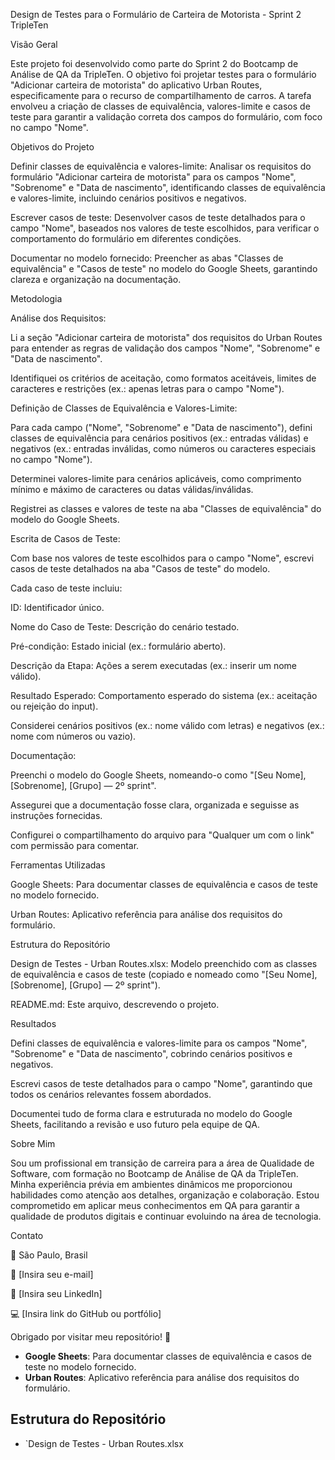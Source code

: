 Design de Testes para o Formulário de Carteira de Motorista - Sprint 2 TripleTen

Visão Geral

Este projeto foi desenvolvido como parte do Sprint 2 do Bootcamp de Análise de QA da TripleTen. O objetivo foi projetar testes para o formulário "Adicionar carteira de motorista" do aplicativo Urban Routes, especificamente para o recurso de compartilhamento de carros. A tarefa envolveu a criação de classes de equivalência, valores-limite e casos de teste para garantir a validação correta dos campos do formulário, com foco no campo "Nome".

Objetivos do Projeto





Definir classes de equivalência e valores-limite: Analisar os requisitos do formulário "Adicionar carteira de motorista" para os campos "Nome", "Sobrenome" e "Data de nascimento", identificando classes de equivalência e valores-limite, incluindo cenários positivos e negativos.



Escrever casos de teste: Desenvolver casos de teste detalhados para o campo "Nome", baseados nos valores de teste escolhidos, para verificar o comportamento do formulário em diferentes condições.



Documentar no modelo fornecido: Preencher as abas "Classes de equivalência" e "Casos de teste" no modelo do Google Sheets, garantindo clareza e organização na documentação.

Metodologia





Análise dos Requisitos:





Li a seção "Adicionar carteira de motorista" dos requisitos do Urban Routes para entender as regras de validação dos campos "Nome", "Sobrenome" e "Data de nascimento".



Identifiquei os critérios de aceitação, como formatos aceitáveis, limites de caracteres e restrições (ex.: apenas letras para o campo "Nome").



Definição de Classes de Equivalência e Valores-Limite:





Para cada campo ("Nome", "Sobrenome" e "Data de nascimento"), defini classes de equivalência para cenários positivos (ex.: entradas válidas) e negativos (ex.: entradas inválidas, como números ou caracteres especiais no campo "Nome").



Determinei valores-limite para cenários aplicáveis, como comprimento mínimo e máximo de caracteres ou datas válidas/inválidas.



Registrei as classes e valores de teste na aba "Classes de equivalência" do modelo do Google Sheets.



Escrita de Casos de Teste:





Com base nos valores de teste escolhidos para o campo "Nome", escrevi casos de teste detalhados na aba "Casos de teste" do modelo.



Cada caso de teste incluiu:





ID: Identificador único.



Nome do Caso de Teste: Descrição do cenário testado.



Pré-condição: Estado inicial (ex.: formulário aberto).



Descrição da Etapa: Ações a serem executadas (ex.: inserir um nome válido).



Resultado Esperado: Comportamento esperado do sistema (ex.: aceitação ou rejeição do input).



Considerei cenários positivos (ex.: nome válido com letras) e negativos (ex.: nome com números ou vazio).



Documentação:





Preenchi o modelo do Google Sheets, nomeando-o como "[Seu Nome], [Sobrenome], [Grupo] — 2º sprint".



Assegurei que a documentação fosse clara, organizada e seguisse as instruções fornecidas.



Configurei o compartilhamento do arquivo para "Qualquer um com o link" com permissão para comentar.

Ferramentas Utilizadas





Google Sheets: Para documentar classes de equivalência e casos de teste no modelo fornecido.



Urban Routes: Aplicativo referência para análise dos requisitos do formulário.

Estrutura do Repositório





Design de Testes - Urban Routes.xlsx: Modelo preenchido com as classes de equivalência e casos de teste (copiado e nomeado como "[Seu Nome], [Sobrenome], [Grupo] — 2º sprint").



README.md: Este arquivo, descrevendo o projeto.

Resultados





Defini classes de equivalência e valores-limite para os campos "Nome", "Sobrenome" e "Data de nascimento", cobrindo cenários positivos e negativos.



Escrevi casos de teste detalhados para o campo "Nome", garantindo que todos os cenários relevantes fossem abordados.



Documentei tudo de forma clara e estruturada no modelo do Google Sheets, facilitando a revisão e uso futuro pela equipe de QA.

Sobre Mim

Sou um profissional em transição de carreira para a área de Qualidade de Software, com formação no Bootcamp de Análise de QA da TripleTen. Minha experiência prévia em ambientes dinâmicos me proporcionou habilidades como atenção aos detalhes, organização e colaboração. Estou comprometido em aplicar meus conhecimentos em QA para garantir a qualidade de produtos digitais e continuar evoluindo na área de tecnologia.

Contato





📍 São Paulo, Brasil



📧 [Insira seu e-mail]



🔗 [Insira seu LinkedIn]



💻 [Insira link do GitHub ou portfólio]

Obrigado por visitar meu repositório! 🚖
- **Google Sheets**: Para documentar classes de equivalência e casos de teste no modelo fornecido.
- **Urban Routes**: Aplicativo referência para análise dos requisitos do formulário.

## Estrutura do Repositório

- `Design de Testes - Urban Routes.xlsx
